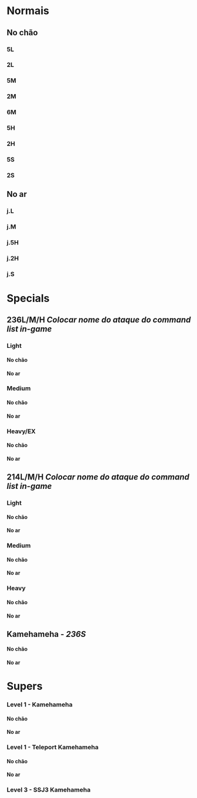 <!-- TITLE: Golpes e Combos -->

# Normais
## No chão
### 5L

### 2L

### 5M

### 2M

### 6M

### 5H

### 2H

### 5S

### 2S

## No ar
### j.L

### j.M

### j.5H

### j.2H

### j.S

# Specials
## 236L/M/H *Colocar nome do ataque do command list in-game*
### Light
#### No chão

#### No ar

### Medium
#### No chão

#### No ar

### Heavy/EX
#### No chão

#### No ar

## 214L/M/H *Colocar nome do ataque do command list in-game*
### Light
#### No chão

#### No ar

### Medium
#### No chão

#### No ar

### Heavy
#### No chão

#### No ar

## Kamehameha - *236S*
#### No chão

#### No ar

# Supers
### Level 1 - Kamehameha 
#### No chão

#### No ar

### Level 1 - Teleport Kamehameha
#### No chão

#### No ar

### Level 3 - SSJ3 Kamehameha